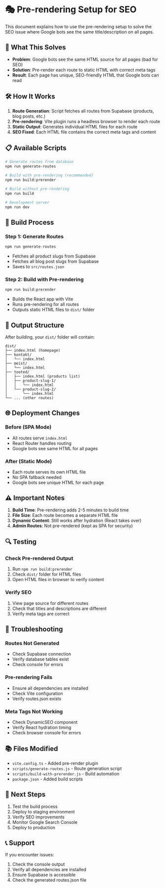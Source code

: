 # 🎭 Pre-rendering Setup for SEO

This document explains how to use the pre-rendering setup to solve the SEO issue where Google bots see the same title/description on all pages.

## 🚀 **What This Solves**

- **Problem**: Google bots see the same HTML source for all pages (bad for SEO)
- **Solution**: Pre-render each route to static HTML with correct meta tags
- **Result**: Each page has unique, SEO-friendly HTML that Google bots can read

## 🛠️ **How It Works**

1. **Route Generation**: Script fetches all routes from Supabase (products, blog posts, etc.)
2. **Pre-rendering**: Vite plugin runs a headless browser to render each route
3. **Static Output**: Generates individual HTML files for each route
4. **SEO Fixed**: Each HTML file contains the correct meta tags and content

## 📋 **Available Scripts**

```bash
# Generate routes from database
npm run generate-routes

# Build with pre-rendering (recommended)
npm run build:prerender

# Build without pre-rendering
npm run build

# Development server
npm run dev
```

## 🔧 **Build Process**

### **Step 1: Generate Routes**
```bash
npm run generate-routes
```
- Fetches all product slugs from Supabase
- Fetches all blog post slugs from Supabase
- Saves to `src/routes.json`

### **Step 2: Build with Pre-rendering**
```bash
npm run build:prerender
```
- Builds the React app with Vite
- Runs pre-rendering for all routes
- Outputs static HTML files to `dist/` folder

## 📁 **Output Structure**

After building, your `dist/` folder will contain:
```
dist/
├── index.html (homepage)
├── kontakt/
│   └── index.html
├── meist/
│   └── index.html
├── tooted/
│   ├── index.html (products list)
│   ├── product-slug-1/
│   │   └── index.html
│   └── product-slug-2/
│       └── index.html
└── ... (other routes)
```

## 🌐 **Deployment Changes**

### **Before (SPA Mode)**
- All routes serve `index.html`
- React Router handles routing
- Google bots see same HTML for all pages

### **After (Static Mode)**
- Each route serves its own HTML file
- No SPA fallback needed
- Google bots see unique HTML for each page

## ⚠️ **Important Notes**

1. **Build Time**: Pre-rendering adds 2-5 minutes to build time
2. **File Size**: Each route becomes a separate HTML file
3. **Dynamic Content**: Still works after hydration (React takes over)
4. **Admin Routes**: Not pre-rendered (kept as SPA for security)

## 🔍 **Testing**

### **Check Pre-rendered Output**
1. Run `npm run build:prerender`
2. Check `dist/` folder for HTML files
3. Open HTML files in browser to verify content

### **Verify SEO**
1. View page source for different routes
2. Check that titles and descriptions are different
3. Verify meta tags are correct

## 🚨 **Troubleshooting**

### **Routes Not Generated**
- Check Supabase connection
- Verify database tables exist
- Check console for errors

### **Pre-rendering Fails**
- Ensure all dependencies are installed
- Check Vite configuration
- Verify routes.json exists

### **Meta Tags Not Working**
- Check DynamicSEO component
- Verify React hydration timing
- Check browser console for errors

## 📚 **Files Modified**

- `vite.config.ts` - Added pre-render plugin
- `scripts/generate-routes.js` - Route generation script
- `scripts/build-with-prerender.js` - Build automation
- `package.json` - Added build scripts

## 🎯 **Next Steps**

1. Test the build process
2. Deploy to staging environment
3. Verify SEO improvements
4. Monitor Google Search Console
5. Deploy to production

## 📞 **Support**

If you encounter issues:
1. Check the console output
2. Verify all dependencies are installed
3. Ensure Supabase is accessible
4. Check the generated routes.json file
